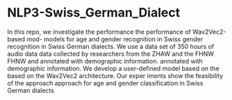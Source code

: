 # NLP3-Swiss_German_Dialect

In this repo, we investigate the performance
the performance of Wav2Vec2-based mod-
models for age and gender recognition in Swiss
gender recognition in Swiss German dialects. We
use a data set of 350 hours of audio data
data collected by researchers from the ZHAW and the FHNW
FHNW and annotated with demographic information.
annotated with demographic information. We develop
a user-defined model based on the
based on the Wav2Vec2 architecture. Our exper
iments show the feasibility of the approach
approach for age and gender classification in
Swiss German dialects


